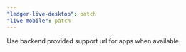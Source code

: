 ```yaml
---
"ledger-live-desktop": patch
"live-mobile": patch
---
```


Use backend provided support url for apps when available
